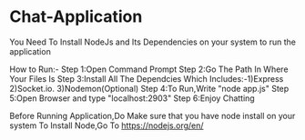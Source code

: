 # Chat-Application

You Need To Install NodeJs and Its Dependencies on your system to run the application

How to Run:-
   Step 1:Open Command Prompt
   Step 2:Go The Path In Where Your Files Is
   Step 3:Install All The Dependcies
          Which Includes:-1)Express
                          2)Socket.io.
                          3)Nodemon(Optional)
   Step 4:To Run,Write "node app.js"
   Step 5:Open Browser and type "localhost:2903"
   Step 6:Enjoy Chatting
   
Before Running Application,Do Make sure that you have node install on your system
To Install Node,Go To https://nodejs.org/en/
